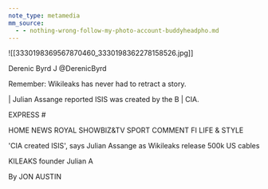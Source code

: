 ```yaml
---
note_type: metamedia
mm_source:
  - - nothing-wrong-follow-my-photo-account-buddyheadpho.md
---
```


![[3330198369567870460_3330198362278158526.jpg]]

Derenic Byrd
J @DerenicByrd

Remember: Wikileaks has never had to retract a
story.

| Julian Assange reported ISIS was created by the
B
| CIA.

EXPRESS #

HOME NEWS ROYAL SHOWBIZ&TV SPORT COMMENT FI
LIFE & STYLE

'CIA created ISIS', says Julian
Assange as Wikileaks release
500k US cables

KILEAKS founder Julian A

By JON AUSTIN


